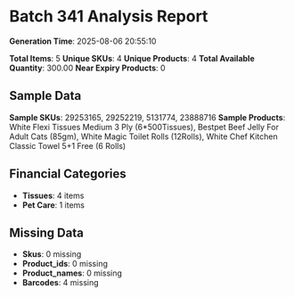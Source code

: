 # Batch 341 Analysis Report

**Generation Time**: 2025-08-06 20:55:10

**Total Items**: 5
**Unique SKUs**: 4
**Unique Products**: 4
**Total Available Quantity**: 300.00
**Near Expiry Products**: 0

## Sample Data
**Sample SKUs**: 29253165, 29252219, 5131774, 23888716
**Sample Products**: White Flexi Tissues Medium 3 Ply (6*500Tissues), Bestpet Beef Jelly For Adult Cats (85gm), White Magic Toilet Rolls (12Rolls), White Chef Kitchen Classic Towel 5+1 Free (6 Rolls)

## Financial Categories
- **Tissues**: 4 items
- **Pet Care**: 1 items

## Missing Data
- **Skus**: 0 missing
- **Product_ids**: 0 missing
- **Product_names**: 0 missing
- **Barcodes**: 4 missing
